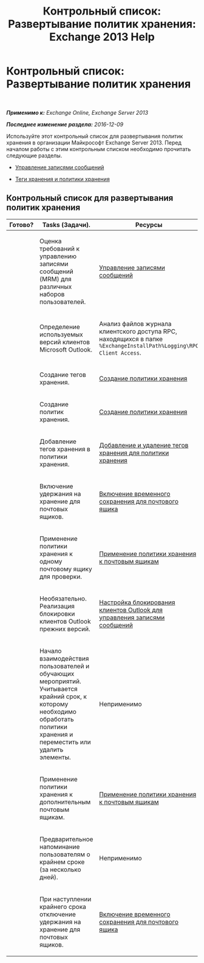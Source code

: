 ﻿---
title: 'Контрольный список: Развертывание политик хранения: Exchange 2013 Help'
TOCTitle: 'Контрольный список: Развертывание политик хранения'
ms:assetid: 59e299fd-b6a8-48f5-88ae-dc20dbe32e90
ms:mtpsurl: https://technet.microsoft.com/ru-ru/library/Ee364743(v=EXCHG.150)
ms:contentKeyID: 50488094
ms.date: 04/30/2018
mtps_version: v=EXCHG.150
ms.translationtype: HT
---

# Контрольный список: Развертывание политик хранения

 

_**Применимо к:** Exchange Online, Exchange Server 2013_

_**Последнее изменение раздела:** 2016-12-09_

Используйте этот контрольный список для развертывания политик хранения в организации Майкрософт Exchange Server 2013. Перед началом работы с этим контрольным списком необходимо прочитать следующие разделы.

  - [Управление записями сообщений](https://docs.microsoft.com/ru-ru/exchange/security-and-compliance/messaging-records-management/messaging-records-management)

  - [Теги хранения и политики хранения](https://docs.microsoft.com/ru-ru/exchange/security-and-compliance/messaging-records-management/retention-tags-and-policies)

## Контрольный список для развертывания политик хранения


<table>
<colgroup>
<col style="width: 33%" />
<col style="width: 33%" />
<col style="width: 33%" />
</colgroup>
<thead>
<tr class="header">
<th>Готово?</th>
<th>Tasks (Задачи).</th>
<th>Ресурсы</th>
</tr>
</thead>
<tbody>
<tr class="odd">
<td><p> </p></td>
<td><p>Оценка требований к управлению записями сообщений (MRM) для различных наборов пользователей.</p></td>
<td><p><a href="https://docs.microsoft.com/ru-ru/exchange/security-and-compliance/messaging-records-management/messaging-records-management">Управление записями сообщений</a></p></td>
</tr>
<tr class="even">
<td><p><strong> </strong></p></td>
<td><p>Определение используемых версий клиентов Microsoft Outlook.</p></td>
<td><p>Анализ файлов журнала клиентского доступа RPC, находящихся в папке <code>%ExchangeInstallPath%Logging\RPC Client Access</code>.</p></td>
</tr>
<tr class="odd">
<td><p> </p></td>
<td><p>Создание тегов хранения.</p></td>
<td><p><a href="https://docs.microsoft.com/ru-ru/exchange/security-and-compliance/messaging-records-management/create-a-retention-policy">Создание политики хранения</a></p></td>
</tr>
<tr class="even">
<td><p><strong> </strong></p></td>
<td><p>Создание политик хранения.</p></td>
<td><p><a href="https://docs.microsoft.com/ru-ru/exchange/security-and-compliance/messaging-records-management/create-a-retention-policy">Создание политики хранения</a></p></td>
</tr>
<tr class="odd">
<td><p> </p></td>
<td><p>Добавление тегов хранения в политики хранения.</p></td>
<td><p><a href="https://docs.microsoft.com/ru-ru/exchange/security-and-compliance/messaging-records-management/add-or-remove-retention-tags">Добавление и удаление тегов хранения для политики хранения</a></p></td>
</tr>
<tr class="even">
<td><p><strong> </strong></p></td>
<td><p>Включение удержания на хранение для почтовых ящиков.</p></td>
<td><p><a href="https://docs.microsoft.com/ru-ru/exchange/security-and-compliance/messaging-records-management/mailbox-retention-hold">Включение временного сохранения для почтового ящика</a></p></td>
</tr>
<tr class="odd">
<td><p> </p></td>
<td><p>Применение политики хранения к одному почтовому ящику для проверки.</p></td>
<td><p><a href="https://docs.microsoft.com/ru-ru/exchange/security-and-compliance/messaging-records-management/apply-retention-policy">Применение политики хранения к почтовым ящикам</a></p></td>
</tr>
<tr class="even">
<td><p><strong> </strong></p></td>
<td><p>Необязательно. Реализация блокировки клиентов Outlook прежних версий.</p></td>
<td><p><a href="configure-outlook-client-blocking-exchange-2013-help.md">Настройка блокирования клиентов Outlook для управления записями сообщений</a></p></td>
</tr>
<tr class="odd">
<td><p> </p></td>
<td><p>Начало взаимодействия пользователей и обучающих мероприятий. Учитывается крайний срок, к которому необходимо обработать политики хранения и переместить или удалить элементы.</p></td>
<td><p>Неприменимо</p></td>
</tr>
<tr class="even">
<td><p><strong> </strong></p></td>
<td><p>Применение политики хранения к дополнительным почтовым ящикам.</p></td>
<td><p><a href="https://docs.microsoft.com/ru-ru/exchange/security-and-compliance/messaging-records-management/apply-retention-policy">Применение политики хранения к почтовым ящикам</a></p></td>
</tr>
<tr class="odd">
<td><p> </p></td>
<td><p>Предварительное напоминание пользователям о крайнем сроке (за несколько дней).</p></td>
<td><p>Неприменимо</p></td>
</tr>
<tr class="even">
<td><p><strong> </strong></p></td>
<td><p>При наступлении крайнего срока отключение удержания на хранение для почтовых ящиков.</p></td>
<td><p><a href="https://docs.microsoft.com/ru-ru/exchange/security-and-compliance/messaging-records-management/mailbox-retention-hold">Включение временного сохранения для почтового ящика</a></p></td>
</tr>
</tbody>
</table>

